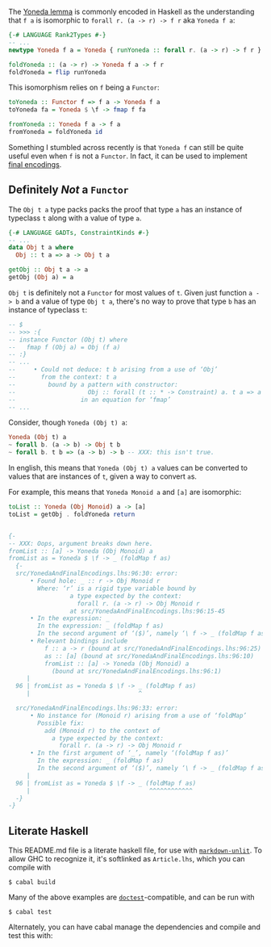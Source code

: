 <!-- 
This is a literate haskell file and therefore requires a module declaration and
imports at the top. These are hidden so as not to be distracting to readers of
the article.

```haskell
{-# LANGUAGE Rank2Types #-}
{-# LANGUAGE GADTs, ConstraintKinds #-}
{-# LANGUAGE FlexibleInstances #-}
module YonedaAndFinalEncodings where
```

-->

The [Yoneda lemma](https://bartoszmilewski.com/2013/05/15/understanding-yoneda/)
is commonly encoded in Haskell as the understanding that `f a` is isomorphic to
`forall r. (a -> r) -> f r` aka `Yoneda f a`:

```haskell
{-# LANGUAGE Rank2Types #-}
-- ...
newtype Yoneda f a = Yoneda { runYoneda :: forall r. (a -> r) -> f r }

foldYoneda :: (a -> r) -> Yoneda f a -> f r
foldYoneda = flip runYoneda
```

This isomorphism relies on `f` being a `Functor`:

```haskell
toYoneda :: Functor f => f a -> Yoneda f a
toYoneda fa = Yoneda $ \f -> fmap f fa

fromYoneda :: Yoneda f a -> f a
fromYoneda = foldYoneda id
```

Something I stumbled across recently is that `Yoneda f` can still be quite
useful even when `f` is not a `Functor`.  In fact, it can be used to implement
[final encodings](https://peddie.github.io/encodings/encodings-text.html).

## Definitely *Not* a `Functor`

The `Obj t a` type packs packs the proof that type `a` has an instance
of typeclass `t` along with a value of type `a`.

```haskell
{-# LANGUAGE GADTs, ConstraintKinds #-}
-- ...
data Obj t a where
  Obj :: t a => a -> Obj t a

getObj :: Obj t a -> a
getObj (Obj a) = a
```

`Obj t` is definitely not a `Functor` for most values of `t`.  Given just
function `a -> b` and a value of type `Obj t a`, there's no way to prove that
type `b` has an instance of typeclass `t`:

```haskell
-- $
-- >>> :{
-- instance Functor (Obj t) where
--   fmap f (Obj a) = Obj (f a)
-- :}
-- ...
--     • Could not deduce: t b arising from a use of ‘Obj’
--       from the context: t a
--         bound by a pattern with constructor:
--                    Obj :: forall (t :: * -> Constraint) a. t a => a -> Obj t a,
--                  in an equation for ‘fmap’
-- ...
```

Consider, though `Yoneda (Obj t) a`: 

```haskell ignore
Yoneda (Obj t) a
~ forall b. (a -> b) -> Obj t b
~ forall b. t b => (a -> b) -> b -- XXX: this isn't true.
```

In english, this means that `Yoneda (Obj t) a` values can be converted to
values that are instances of `t`, given a way to convert `a`s.

For example, this means that `Yoneda Monoid a` and `[a]` are isomorphic:

```haskell
toList :: Yoneda (Obj Monoid) a -> [a]
toList = getObj . foldYoneda return


{-
-- XXX: Oops, argument breaks down here.
fromList :: [a] -> Yoneda (Obj Monoid) a
fromList as = Yoneda $ \f -> _ (foldMap f as)
  {-
  src/YonedaAndFinalEncodings.lhs:96:30: error:
      • Found hole: _ :: r -> Obj Monoid r
        Where: ‘r’ is a rigid type variable bound by
                 a type expected by the context:
                   forall r. (a -> r) -> Obj Monoid r
                 at src/YonedaAndFinalEncodings.lhs:96:15-45
      • In the expression: _
        In the expression: _ (foldMap f as)
        In the second argument of ‘($)’, namely ‘\ f -> _ (foldMap f as)’
      • Relevant bindings include
          f :: a -> r (bound at src/YonedaAndFinalEncodings.lhs:96:25)
          as :: [a] (bound at src/YonedaAndFinalEncodings.lhs:96:10)
          fromList :: [a] -> Yoneda (Obj Monoid) a
            (bound at src/YonedaAndFinalEncodings.lhs:96:1)
     |
  96 | fromList as = Yoneda $ \f -> _ (foldMap f as)
     |                              ^

  src/YonedaAndFinalEncodings.lhs:96:33: error:
      • No instance for (Monoid r) arising from a use of ‘foldMap’
        Possible fix:
          add (Monoid r) to the context of
            a type expected by the context:
              forall r. (a -> r) -> Obj Monoid r
      • In the first argument of ‘_’, namely ‘(foldMap f as)’
        In the expression: _ (foldMap f as)
        In the second argument of ‘($)’, namely ‘\ f -> _ (foldMap f as)’
     |
  96 | fromList as = Yoneda $ \f -> _ (foldMap f as)
     |                                 ^^^^^^^^^^^^
  -}
-}
```

<div style="display:none">

This packaging lets functions use functions defined by the specified typeclass
without specifying that it's required in the type signature:


```
{-# LANGUAGE FlexibleInstances #-}
-- |
-- >>> :set -XTypeApplications
-- >>> print $ Obj @Show @Int 5
-- Obj 5
-- >>> print $ Obj @Show (Just ())
-- Obj (Just ())
instance Show (Obj Show a) where
  showsPrec p (Obj a) = showParen (p >= 10) $ showString "Obj " . showsPrec 11 a
```

</div>




## Literate Haskell

This README.md file is a literate haskell file, for use with
[`markdown-unlit`](https://github.com/sol/markdown-unlit#readme).  To allow GHC
to recognize it, it's softlinked as `Article.lhs`, which you can
compile with

    $ cabal build

Many of the above examples are
[`doctest`](https://github.com/sol/doctest#readme)-compatible, and can be run
with

    $ cabal test

Alternately, you can have cabal manage the dependencies and compile and test this with:
